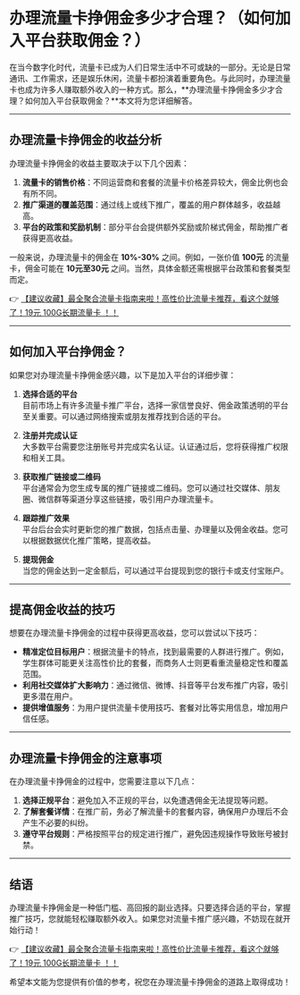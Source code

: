 # 办理流量卡挣佣金多少才合理？（如何加入平台获取佣金？）

在当今数字化时代，流量卡已成为人们日常生活中不可或缺的一部分。无论是日常通讯、工作需求，还是娱乐休闲，流量卡都扮演着重要角色。与此同时，办理流量卡也成为许多人赚取额外收入的一种方式。那么，**办理流量卡挣佣金多少才合理？如何加入平台获取佣金？**本文将为您详细解答。

---

## 办理流量卡挣佣金的收益分析

办理流量卡挣佣金的收益主要取决于以下几个因素：

1. **流量卡的销售价格**：不同运营商和套餐的流量卡价格差异较大，佣金比例也会有所不同。
2. **推广渠道的覆盖范围**：通过线上或线下推广，覆盖的用户群体越多，收益越高。
3. **平台的政策和奖励机制**：部分平台会提供额外奖励或阶梯式佣金，帮助推广者获得更高收益。

一般来说，办理流量卡的佣金在 **10%-30%** 之间。例如，一张价值 **100元** 的流量卡，佣金可能在 **10元至30元** 之间。当然，具体金额还需根据平台政策和套餐类型而定。

👉 [【建议收藏】最全聚合流量卡指南来啦！高性价比流量卡推荐，看这个就够了！19元 100G长期流量卡 ！！](https://bit.ly/Liuliangka)

---

## 如何加入平台挣佣金？

如果您对办理流量卡挣佣金感兴趣，以下是加入平台的详细步骤：

1. **选择合适的平台**  
   目前市场上有许多流量卡推广平台，选择一家信誉良好、佣金政策透明的平台至关重要。可以通过网络搜索或朋友推荐找到合适的平台。

2. **注册并完成认证**  
   大多数平台需要您注册账号并完成实名认证。认证通过后，您将获得推广权限和相关工具。

3. **获取推广链接或二维码**  
   平台通常会为您生成专属的推广链接或二维码。您可以通过社交媒体、朋友圈、微信群等渠道分享这些链接，吸引用户办理流量卡。

4. **跟踪推广效果**  
   平台后台会实时更新您的推广数据，包括点击量、办理量以及佣金收益。您可以根据数据优化推广策略，提高收益。

5. **提现佣金**  
   当您的佣金达到一定金额后，可以通过平台提现到您的银行卡或支付宝账户。

---

## 提高佣金收益的技巧

想要在办理流量卡挣佣金的过程中获得更高收益，您可以尝试以下技巧：

- **精准定位目标用户**：根据流量卡的特点，找到最需要的人群进行推广。例如，学生群体可能更关注高性价比的套餐，而商务人士则更看重流量稳定性和覆盖范围。
- **利用社交媒体扩大影响力**：通过微信、微博、抖音等平台发布推广内容，吸引更多潜在用户。
- **提供增值服务**：为用户提供流量卡使用技巧、套餐对比等实用信息，增加用户信任感。

---

## 办理流量卡挣佣金的注意事项

在办理流量卡挣佣金的过程中，您需要注意以下几点：

1. **选择正规平台**：避免加入不正规的平台，以免遭遇佣金无法提现等问题。
2. **了解套餐详情**：在推广前，务必了解流量卡的套餐内容，确保用户办理后不会产生不必要的纠纷。
3. **遵守平台规则**：严格按照平台的规定进行推广，避免因违规操作导致账号被封禁。

---

## 结语

办理流量卡挣佣金是一种低门槛、高回报的副业选择。只要选择合适的平台，掌握推广技巧，您就能轻松赚取额外收入。如果您对流量卡推广感兴趣，不妨现在就开始行动！

👉 [【建议收藏】最全聚合流量卡指南来啦！高性价比流量卡推荐，看这个就够了！19元 100G长期流量卡 ！！](https://bit.ly/Liuliangka)

希望本文能为您提供有价值的参考，祝您在办理流量卡挣佣金的道路上取得成功！